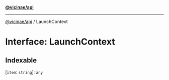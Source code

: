 [**@vicinae/api**](../README.md)

***

[@vicinae/api](../README.md) / LaunchContext

# Interface: LaunchContext

## Indexable

\[`item`: `string`\]: `any`
